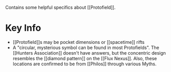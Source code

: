 Contains some helpful specifics about [[Protofield]].

# Key Info
* [[Protofield]]s may be pocket dimensions or [[spacetime]] rifts
* A "circular, mysterious symbol can be found in most Protofields". The [[Hunters Association]] doesn't have answers, but the concentric design resembles the [[diamond pattern]] on the [[Flux Nexus]]. Also, these locations are confirmed to be from [[Philos]] through various Myths.